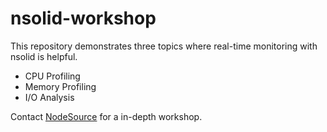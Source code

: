 # nsolid-workshop

This repository demonstrates three topics where real-time monitoring with nsolid
is helpful.

* CPU Profiling
* Memory Profiling
* I/O Analysis

Contact [NodeSource](https://nodesource.com/) for a in-depth workshop.
